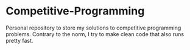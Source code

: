 # Competitive-Programming

Personal repository to store my solutions to competitive programming problems. Contrary to the norm, I try to make clean code that also runs pretty fast.
